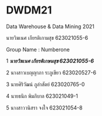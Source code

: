 # DWDM21
Data Warehouse &amp; Data Mining 2021

นายวิฆเนศ เกียรติเกามสุข 623021055-6

Group Name : Numberone

1 **_นายวิฆเนศ เกียรติเกษมสุข 623021055-6_**

2 นางสาวเบญญาภา ระภูเขียว 623020527-6

3 นายศิริวัฒน์ ภูลำสัตย์ 623020765-0

4 นายธนิก พิมภิบาล 623021049-1

5 นางสาววนิสรา จงใจ 623021054-8
